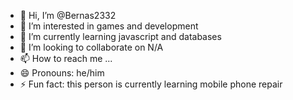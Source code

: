 - 👋 Hi, I’m @Bernas2332
- 👀 I’m interested in games and development
- 🌱 I’m currently learning javascript and databases
- 💞️ I’m looking to collaborate on N/A
- 📫 How to reach me ...
- 😄 Pronouns: he/him
- ⚡ Fun fact: this person is currently learning mobile phone repair

<!---
Bernas2332/Bernas2332 is a ✨ special ✨ repository because its `README.md` (this file) appears on your GitHub profile.
You can click the Preview link to take a look at your changes.
--->
